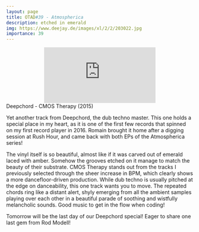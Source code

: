 ```yaml
---
layout: page
title: OTAD#39 - Atmospherica
description: etched in emerald
img: https://www.deejay.de/images/xl/2/2/203022.jpg
importance: 39
---
```


<div class="row">
    <div class="col-sm mt-3 mt-md-0 video" align="center">
        <iframe src="https://www.youtube.com/embed/IXpgin5rOIc" frameborder="0" allow="accelerometer; autoplay; encrypted-media; gyroscope; picture-in-picture" allowfullscreen></iframe>
    </div>
</div>

<div class="caption">
    Deepchord - CMOS Therapy (2015)
</div>

Yet another track from Deepchord, the dub techno master. This one holds a special place in my heart, as it is one of the first few records that spinned on my first record player in 2016. Romain brought it home after a digging session at Rush Hour, and came back with both EPs of the Atmospherica series!

The vinyl itself is so beautiful, almost like if it was carved out of emerald laced with amber. Somehow the grooves etched on it manage to match the beauty of their substrate. CMOS Therapy stands out from the tracks I previously selected through the sheer increase in BPM, which clearly shows a more dancefloor-driven production. While dub techno is usually pitched at the edge on danceability, this one track wants you to move. The repeated chords ring like a distant alert, shyly emerging from all the ambient samples playing over each other in a beautiful parade of soothing and wistfully melancholic sounds. Good music to get in the flow when coding!

Tomorrow will be the last day of our Deepchord special! Eager to share one last gem from Rod Modell!
